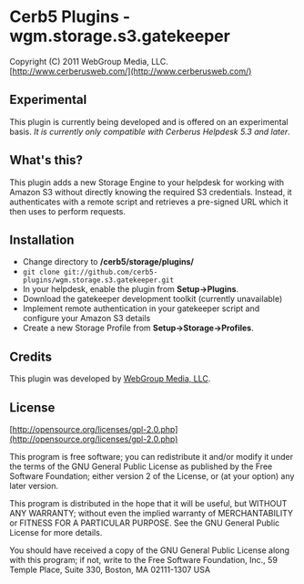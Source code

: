 Cerb5 Plugins - wgm.storage.s3.gatekeeper
===========================================
Copyright (C) 2011 WebGroup Media, LLC.  
[http://www.cerberusweb.com/](http://www.cerberusweb.com/)  

Experimental
------------
This plugin is currently being developed and is offered on an experimental basis.  _It is currently only compatible with Cerberus Helpdesk 5.3 and later_.

What's this?
------------
This plugin adds a new Storage Engine to your helpdesk for working with Amazon S3 without directly knowing the required S3 credentials. Instead, it authenticates with a remote script and retrieves a pre-signed URL which it then uses to perform requests.

Installation
------------
* Change directory to **/cerb5/storage/plugins/**
* `git clone git://github.com/cerb5-plugins/wgm.storage.s3.gatekeeper.git`
* In your helpdesk, enable the plugin from **Setup->Plugins**.
* Download the gatekeeper development toolkit (currently unavailable)
* Implement remote authentication in your gatekeeper script and configure your Amazon S3 details
* Create a new Storage Profile from **Setup->Storage->Profiles**.

Credits
-------
This plugin was developed by [WebGroup Media, LLC](http://www.cerberusweb.com/).

License
-------

[http://opensource.org/licenses/gpl-2.0.php](http://opensource.org/licenses/gpl-2.0.php)  

This program is free software; you can redistribute it and/or modify it under the terms of the GNU General Public License as published by the Free Software Foundation; either version 2 of the License, or (at your option) any later version.

This program is distributed in the hope that it will be useful, but WITHOUT ANY WARRANTY; without even the implied warranty of MERCHANTABILITY or FITNESS FOR A PARTICULAR PURPOSE. See the GNU General Public License for more details.

You should have received a copy of the GNU General Public License along with this program; if not, write to the Free Software Foundation, Inc., 59 Temple Place, Suite 330, Boston, MA 02111-1307 USA
